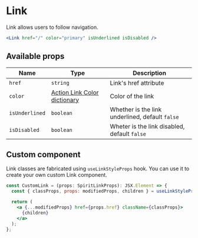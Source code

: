 # Link

Link allows users to follow navigation.

```jsx
<Link href="/" color="primary" isUnderlined isDisabled />
```

## Available props

| Name           | Type                                             | Description                                     |
| -------------- | ------------------------------------------------ | ----------------------------------------------- |
| `href`         | `string`                                         | Link's href attribute                           |
| `color`        | [Action Link Color dictionary][dictionary-color] | Color of the link                               |
| `isUnderlined` | `boolean`                                        | Whether is the link underlined, default `false` |
| `isDisabled`   | `boolean`                                        | Wheter is the link disabled, default `false`    |

## Custom component

Link classes are fabricated using `useLinkStyleProps` hook. You can use it to create your own custom Link component.

```jsx
const CustomLink = (props: SpiritLinkProps): JSX.Element => {
  const { classProps, props: modifiedProps, children } = useLinkStyleProps(props);

  return (
    <a {...modifiedProps} href={props.href} className={classProps}>
      {children}
    </a>
  );
};
```

[dictionary-color]: https://github.com/lmc-eu/spirit-design-system/tree/main/docs/DICTIONARIES.md#color
